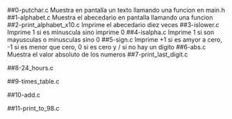 ##0-putchar.c
Muestra en pantalla un texto llamando una funcion en main.h
##1-alphabet.c
Muestra el abecedario en pantalla llamando una funcion
##2-print_alphabet_x10.c
Imprime el abecedario diez veces
##3-islower.c
Imprime 1 si es minuscula sino imprime 0
##4-isalpha.c
Imprime 1 si son mayusculas o minusculas sino 0
##5-sign.c
Imprime  +1 si es amyor a cero, -1 si es menor que cero, 0 si es cero y / si no hay un digito
##6-abs.c
Muestra el valor absoluto de los numeros
##7-print_last_digit.c

##8-24_hours.c

##9-times_table.c

##10-add.c

##11-print_to_98.c

